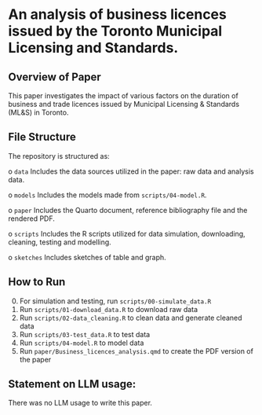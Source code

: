 # An analysis of business licences issued by the Toronto Municipal Licensing and Standards.

## Overview of Paper

This paper investigates the impact of various factors on the duration of business and trade licences issued by Municipal Licensing & Standards (ML&S) in Toronto. 

## File Structure

The repository is structured as:

o `data` Includes the data sources utilized in the paper: raw data and analysis data.

o `models` Includes the models made from `scripts/04-model.R`.

o `paper` Includes the Quarto document, reference bibliography file and the rendered
PDF.

o `scripts` Includes the R scripts utilized for data simulation, downloading, cleaning, testing and modelling.

o `sketches` Includes sketches of table and graph.

## How to Run
0. For simulation and testing, run `scripts/00-simulate_data.R`
1. Run `scripts/01-download_data.R` to download raw data
2. Run `scripts/02-data_cleaning.R` to clean data and generate cleaned data
3. Run `scripts/03-test_data.R` to test data
4. Run `scripts/04-model.R` to model data
3. Run `paper/Business_licences_analysis.qmd` to create the PDF version of the paper

## Statement on LLM usage:
There was no LLM usage to write this paper.